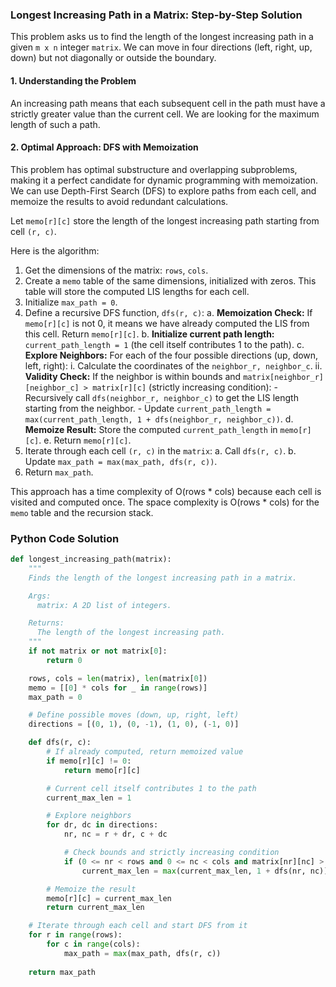 ### Longest Increasing Path in a Matrix: Step-by-Step Solution

This problem asks us to find the length of the longest increasing path in a given `m x n` integer `matrix`. We can move in four directions (left, right, up, down) but not diagonally or outside the boundary.

#### 1. Understanding the Problem

An increasing path means that each subsequent cell in the path must have a strictly greater value than the current cell. We are looking for the maximum length of such a path.

#### 2. Optimal Approach: DFS with Memoization

This problem has optimal substructure and overlapping subproblems, making it a perfect candidate for dynamic programming with memoization. We can use Depth-First Search (DFS) to explore paths from each cell, and memoize the results to avoid redundant calculations.

Let `memo[r][c]` store the length of the longest increasing path starting from cell `(r, c)`.

Here is the algorithm:

1.  Get the dimensions of the matrix: `rows`, `cols`.
2.  Create a `memo` table of the same dimensions, initialized with zeros. This table will store the computed LIS lengths for each cell.
3.  Initialize `max_path = 0`.
4.  Define a recursive DFS function, `dfs(r, c)`:
    a. **Memoization Check:** If `memo[r][c]` is not 0, it means we have already computed the LIS from this cell. Return `memo[r][c]`.
    b. **Initialize current path length:** `current_path_length = 1` (the cell itself contributes 1 to the path).
    c. **Explore Neighbors:** For each of the four possible directions (up, down, left, right):
        i. Calculate the coordinates of the `neighbor_r, neighbor_c`.
        ii. **Validity Check:** If the neighbor is within bounds and `matrix[neighbor_r][neighbor_c] > matrix[r][c]` (strictly increasing condition):
            - Recursively call `dfs(neighbor_r, neighbor_c)` to get the LIS length starting from the neighbor.
            - Update `current_path_length = max(current_path_length, 1 + dfs(neighbor_r, neighbor_c))`.
    d. **Memoize Result:** Store the computed `current_path_length` in `memo[r][c]`.
    e. Return `memo[r][c]`.
5.  Iterate through each cell `(r, c)` in the `matrix`:
    a. Call `dfs(r, c)`.
    b. Update `max_path = max(max_path, dfs(r, c))`.
6.  Return `max_path`.

This approach has a time complexity of O(rows * cols) because each cell is visited and computed once. The space complexity is O(rows * cols) for the `memo` table and the recursion stack.

### Python Code Solution

```python
def longest_increasing_path(matrix):
    """
    Finds the length of the longest increasing path in a matrix.

    Args:
      matrix: A 2D list of integers.

    Returns:
      The length of the longest increasing path.
    """
    if not matrix or not matrix[0]:
        return 0

    rows, cols = len(matrix), len(matrix[0])
    memo = [[0] * cols for _ in range(rows)]
    max_path = 0

    # Define possible moves (down, up, right, left)
    directions = [(0, 1), (0, -1), (1, 0), (-1, 0)]

    def dfs(r, c):
        # If already computed, return memoized value
        if memo[r][c] != 0:
            return memo[r][c]

        # Current cell itself contributes 1 to the path
        current_max_len = 1

        # Explore neighbors
        for dr, dc in directions:
            nr, nc = r + dr, c + dc

            # Check bounds and strictly increasing condition
            if (0 <= nr < rows and 0 <= nc < cols and matrix[nr][nc] > matrix[r][c]):
                current_max_len = max(current_max_len, 1 + dfs(nr, nc))

        # Memoize the result
        memo[r][c] = current_max_len
        return current_max_len

    # Iterate through each cell and start DFS from it
    for r in range(rows):
        for c in range(cols):
            max_path = max(max_path, dfs(r, c))
            
    return max_path

```
